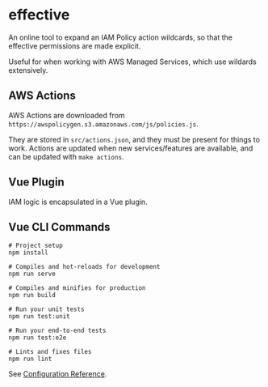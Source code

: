 # effective

An online tool to expand an IAM Policy action wildcards, so that the effective
permissions are made explicit.

Useful for when working with AWS Managed Services, which use wildards
extensively.

## AWS Actions


AWS Actions are downloaded from `https://awspolicygen.s3.amazonaws.com/js/policies.js`.

They are stored in `src/actions.json`, and they must be present for things to work.
Actions are updated when new services/features are available, and can be updated with `make actions`.

## Vue Plugin

IAM logic is encapsulated in a Vue plugin.

## Vue CLI Commands

```
# Project setup
npm install

# Compiles and hot-reloads for development
npm run serve

# Compiles and minifies for production
npm run build

# Run your unit tests
npm run test:unit

# Run your end-to-end tests
npm run test:e2e

# Lints and fixes files
npm run lint
```

See [Configuration Reference](https://cli.vuejs.org/config/).
